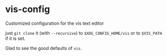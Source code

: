 # vis-config
Customized configuration for the vis text editor

just `git clone` it (with `--recursive`) to `$XDG_CONFIG_HOME/vis` or to `$VIS_PATH` if it is set.

Glad to see the good defaults of `vis`.

